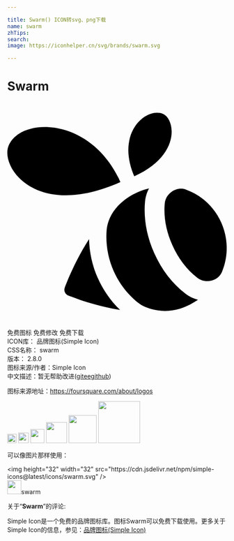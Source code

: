 ```yaml
---

title: Swarm() ICON转svg、png下载
name: swarm
zhTips: 
search: 
image: https://iconhelper.cn/svg/brands/swarm.svg

---
```


# Swarm  <small style="font-size: 60%;font-weight: 100"></small>

<div id="svg" class="svg-wrap">
<svg role="img" viewBox="0 0 24 24" xmlns="http://www.w3.org/2000/svg"><title>Swarm icon</title><path d="M12.367 8.755l.004-.005c-.03-.058-.138-.3-.16-.364v-.002C8.828 1.474 1.314 1.72.128 4.81c-.91 2.373 3.072 8.026 12.24 3.945zM9.9 19.232c-.596-1.344-.922-2.8-.957-4.26-.964 1.49-1.69 2.987-2.176 4.104-.023.045-.38.93-.482 1.2-.13.33.045.734.383.854.273.104 1.165.42 1.22.45 1.14.374 2.716.84 4.456 1.126-1.035-.992-1.86-2.176-2.445-3.496v.022zM13.89 8.117c5.18-2.306 4.456-6.31 3.116-6.825-1.804-.693-5.08 1.974-3.205 6.62.016.033.09.17.09.205zM23.413 13.186v-.008c-.786-1.764-2.226-3.024-3.897-3.624-.168-.063-.34-.09-.51-.09-.87 0-1.707.723-1.785 1.626-.134 1.506.165 3.04.825 4.516.646 1.46 1.566 2.69 2.75 3.596.31.24.684.36 1.063.36.677 0 1.354-.36 1.623-1.005.688-1.65.722-3.586-.067-5.37zM19.482 20.918h-.004c-1.445-1.11-2.594-2.6-3.41-4.43-.826-1.86-1.164-3.738-1.004-5.586.045-.516.194-1.012.438-1.465l-.137.035c-.764.19-1.5.52-2.156.953-.95.625-1.788 1.55-2.15 2.646-.097.298-.17.62-.193.93-.116 1.48.126 3.01.77 4.462.626 1.404 1.562 2.574 2.687 3.465.684.547 1.92.89 2.93.89.95 0 1.887-.27 2.73-.704.263-.137.84-.493.878-.524-.5-.122-.973-.345-1.38-.66v-.012z"/></svg>
</div>
<detail full-name='swarm'></detail>

<div class="detail-page">
<p>
<span><span class="badge-success badge">免费图标</span> <span class="badge-success badge">免费修改</span>  <span class="badge-success badge">免费下载</span> </span>
<br/>
<span>
ICON库：
<span class="badge-secondary badge">品牌图标(Simple Icon)</span> 
</span>
<br/>
<span>
CSS名称：
<span class="badge-secondary badge">swarm</span> 
</span>

<br/>
<span>
版本：
<span class="badge-secondary badge">2.8.0</span> 
</span>
<br/>
<span>图标来源/作者：<span class="badge-light badge">Simple Icon</span></span> 
<br/>
<span class="zh-detail">中文描述：暂无<span class="help-link"><span>帮助改进</span>(<a href="https://gitee.com/liuwave/icon-helper/edit/master/json/brands/swarm.json" target="_blank" rel="noopener noreferrer">gitee</a><a href="https://github.com/liuwave/icon-helper/edit/master/json/brands/swarm.json" target="_blank" rel="noopener noreferrer">github</a></span>)</span><br/>
</p>
</div><div class="description description alert alert-light"><p>图标来源地址：<a href="https://foursquare.com/about/logos" target="_blank" rel="noopener noreferrer">https://foursquare.com/about/logos</a></p></div>
<div class="alert alert-dark">
<img height="21" width="21" src="https://cdn.jsdelivr.net/npm/simple-icons@latest/icons/swarm.svg" />
<img height="24" width="24" src="https://cdn.jsdelivr.net/npm/simple-icons@latest/icons/swarm.svg" />
<img height="32" width="32" src="https://cdn.jsdelivr.net/npm/simple-icons@latest/icons/swarm.svg" />
<img height="48" width="48" src="https://cdn.jsdelivr.net/npm/simple-icons@latest/icons/swarm.svg" />
<img height="64" width="64" src="https://cdn.jsdelivr.net/npm/simple-icons@latest/icons/swarm.svg" />
<img height="96" width="96" src="https://cdn.jsdelivr.net/npm/simple-icons@latest/icons/swarm.svg" />

</div>
<div>
  <p>可以像图片那样使用：    
  </p>
  <div class="alert alert-primary" style="font-size: 14px">
    &lt;img height="32" width="32" src="https://cdn.jsdelivr.net/npm/simple-icons@latest/icons/swarm.svg" /&gt;
    <copy-btn content='<img height="32" width="32" src="https://cdn.jsdelivr.net/npm/simple-icons@latest/icons/swarm.svg" />'></copy-btn>
  </div>
  <div class="alert alert-secondary">
    <img height="32" width="32" src="https://cdn.jsdelivr.net/npm/simple-icons@latest/icons/swarm.svg" />swarm
    <copy-btn content="swarm" btn-title="复制图标名称"></copy-btn>
  </div>
</div>
<div class="icon-detail__container">
<p>关于“<b>Swarm</b>”的评论:</p>
</div>
<Vssue title="关于“Swarm”的评论" />
<div><p>Simple Icon是一个免费的品牌图标库。图标Swarm可以免费下载使用。更多关于  Simple Icon的信息，参见：<a target="_blank" href="https://iconhelper.cn/brands.html">品牌图标(Simple Icon)</a>
</p></div>
